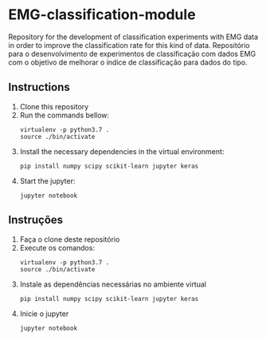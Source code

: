 # EMG-classification-module

Repository for the development of classification experiments with EMG data in order to improve the classification rate for this kind of data.
Repositório para o desenvolvimento de experimentos de classificação com dados EMG com o objetivo de melhorar o indice de classificação para dados do tipo.

## Instructions

1. Clone this repository
2. Run the commands bellow:
    ```
    virtualenv -p python3.7 .
    source ./bin/activate
    ```
3. Install the necessary dependencies in the virtual environment:
    ```
    pip install numpy scipy scikit-learn jupyter keras
    ```
4. Start the jupyter:
    ```
    jupyter notebook
    ```
    
## Instruções

1. Faça o clone deste repositório
2. Execute os comandos:
    ```
    virtualenv -p python3.7 .
    source ./bin/activate
    ```
3. Instale as dependências necessárias no ambiente virtual
    ```
    pip install numpy scipy scikit-learn jupyter keras
    ```
4. Inicie o jupyter
    ```
    jupyter notebook
    ```
